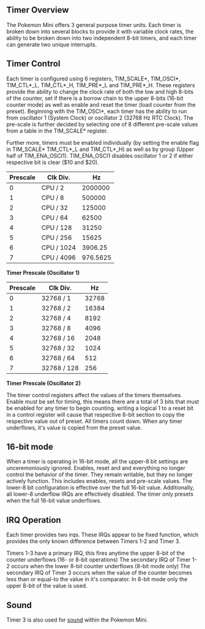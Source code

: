 ## Timer Overview

The Pokemon Mini offers 3 general purpose timer units. Each timer is
broken down into several blocks to provide it with variable clock rates,
the ability to be broken down into two independent 8-bit timers, and
each timer can generate two unique interrupts.

## Timer Control

Each timer is configured using 6 registers, TIM_SCALE\*, TIM_OSCI\*,
TIM_CTL\*_L, TIM_CTL\*_H, TIM_PRE\*_L and TIM_PRE\*_H. These
registers provide the ability to change the clock rate of both the low
and high 8-bits of the counter, set if there is a borrow chain to the
upper 8-bits (16-bit counter mode) as well as enable and reset the timer
(load counter from the preset). Beginning with the TIM_OSCI\*, each
timer has the ability to run from oscillator 1 (System Clock) or
oscillator 2 (32768 Hz RTC Clock). The pre-scale is further decided by
selecting one of 8 different pre-scale values from a table in the
TIM_SCALE\* register.

Further more, timers must be enabled individually (by setting the enable
flag in TIM_SCALE\* TIM_CTL\*_L and TIM_CTL\*_H) as well as by
group (Upper half of TIM_ENA_OSCI1). TIM_ENA_OSCI1 disables
oscillator 1 or 2 if either respective bit is clear ($10 and $20).

| Prescale | Clk Div.   | Hz       |
| -------- | ---------- | -------- |
| 0        | CPU / 2    | 2000000  |
| 1        | CPU / 8    | 500000   |
| 2        | CPU / 32   | 125000   |
| 3        | CPU / 64   | 62500    |
| 4        | CPU / 128  | 31250    |
| 5        | CPU / 256  | 15625    |
| 6        | CPU / 1024 | 3906.25  |
| 7        | CPU / 4096 | 976.5625 |

**Timer Prescale (Oscillator 1)**

| Prescale | Clk Div.    | Hz    |
| -------- | ----------- | ----- |
| 0        | 32768 / 1   | 32768 |
| 1        | 32768 / 2   | 16384 |
| 2        | 32768 / 4   | 8192  |
| 3        | 32768 / 8   | 4096  |
| 4        | 32768 / 16  | 2048  |
| 5        | 32768 / 32  | 1024  |
| 6        | 32768 / 64  | 512   |
| 7        | 32768 / 128 | 256   |

**Timer Prescale (Oscillator 2)**

The timer control registers affect the values of the timers themselves.
Enable must be set for timing, this means there are a total of 3 bits
that must be enabled for any timer to begin counting. writing a logical
1 to a reset bit in a control register will cause that respective 8-bit
section to copy the respective value out of preset. All timers count
down. When any timer underflows, it's value is copied from the preset
value.

## 16-bit mode

When a timer is operating in 16-bit mode, all the upper-8 bit settings
are unceremoniously ignored. Enables, reset and and everything no longer
control the behavior of the timer. They remain writable, but they no
longer actively function. This includes enables, resets and pre-scale
values. The lower-8 bit configuration is effective over the full 16-bit
value. Additionally, all lower-8 underflow IRQs are effectively
disabled. The timer only presets when the full 16-bit value underflows.

## IRQ Operation

Each timer provides two irqs. These IRQs appear to be fixed function,
which provides the only known difference between Timers 1-2 and Timer 3.

Timers 1-3 have a primary IRQ, this fires anytime the upper 8-bit of the
counter underflows (16- or 8-bit operations) The secondary IRQ of Timer
1-2 occurs when the lower 8-bit counter underflows (8-bit mode only) The
secondary IRQ of Timer 3 occurs when the value of the counter becomes
less than or equal-to the value in it's comparator. In 8-bit mode only
the upper 8-bit of the value is used.

## Sound

Timer 3 is also used for [sound](PM_Audio "wikilink") within the Pokemon
Mini.